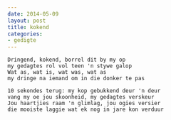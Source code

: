 ```yaml
---
date: 2014-05-09
layout: post
title: kokend
categories:
- gedigte
---
```


    Dringend, kokend, borrel dit by my op
    my gedagtes rol vol teen 'n stywe galop
    Wat as, wat is, wat was, wat as
    my dringe na iemand om in die donker te pas

    10 sekondes terug: my kop gebukkend deur 'n deur
    vang my oe jou skoonheid, my gedagtes verskeur
    Jou haartjies raam 'n glimlag, jou ogies versier
    die mooiste laggie wat ek nog in jare kon verduur
